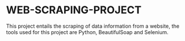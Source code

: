 # WEB-SCRAPING-PROJECT



This project entails the scraping of data information from a website, the tools used for this project are Python, BeautifulSoap and Selenium.
